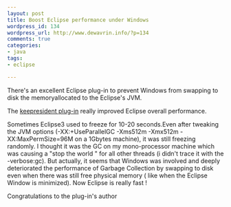 ```yaml
--- 
layout: post
title: Boost Eclipse performance under Windows
wordpress_id: 134
wordpress_url: http://www.dewavrin.info/?p=134
comments: true
categories: 
- java
tags:
- eclipse

---
```


There's an excellent Eclipse plug-in to prevent Windows from swapping to disk the memoryallocated to the Eclipse's JVM.

The [keepresident plug-in](http://suif.stanford.edu/pub/keepresident/) really improved Eclipse overall performance.

Sometimes Eclipse3 used to freeze for 10-20 seconds.Even after tweaking the JVM options (-XX:+UseParallelGC -Xms512m -Xmx512m -XX:MaxPermSize=96M on a 1Gbytes machine), it was still freezing randomly. I thought it was the GC on my mono-processor machine which was causing a "stop the world " for all other threads (i didn't trace it with the -verbose:gc). But actually, it seems that Windows was involved and deeply deteriorated the performance of Garbage Collection by swapping to disk even when there was still free physical memory ( like when the Eclipse Window is minimized). Now Eclipse is really fast !

Congratulations to the plug-in's author
